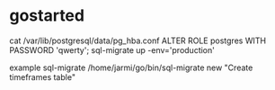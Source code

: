 # gostarted

cat /var/lib/postgresql/data/pg_hba.conf
ALTER ROLE postgres WITH PASSWORD 'qwerty';
sql-migrate up -env='production'

example sql-migrate
/home/jarmi/go/bin/sql-migrate new "Create timeframes table"
